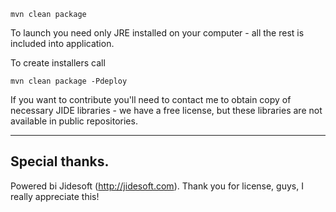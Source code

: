 ```mvn clean package```

To launch you need only JRE installed on your computer - all the rest is included into application.

To create installers call

```mvn clean package -Pdeploy```

If you want to contribute you'll need to contact me to obtain copy of necessary JIDE libraries - we have a free license, but these libraries are not available in public repositories.


***
## Special thanks.

Powered bi Jidesoft (<http://jidesoft.com>).
Thank you for license, guys, I really appreciate this!
